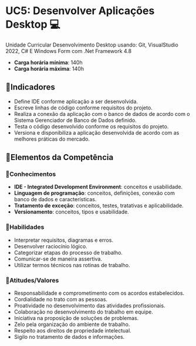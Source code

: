# UC5: Desenvolver Aplicações Desktop 💻
Unidade Curricular Desenvolvimento Desktop usando: Git, VisualStudio 2022, C# E Windows Form com .Net Framework 4.8

- **Carga horária mínima**: 140h
- **Carga horária máxima**: 140h

## 🏨Indicadores 

-  Define IDE conforme aplicação a ser desenvolvida.
-  Escreve linhas de código conforme requisitos do projeto.
- Realiza a conexão da aplicação com o banco de dados de acordo com o Sistema Gerenciador de Banco de Dados definido.
-  Testa o código desenvolvido conforme os requisitos do projeto.
- Versiona e disponibiliza a aplicação desenvolvida de acordo com as melhores práticas do mercado.

## 🥇Elementos da Competência 

### 🎯Conhecimentos 

- **IDE - Integrated Development Environment**: conceitos e usabilidade.
-  **Linguagem de programação**: conceitos, definições, conexão com banco de dados e características.
- **Tratamento de exceção**: conceitos, testes, tratativas e aplicabilidade.
- **Versionamento**: conceitos, tipos e usabilidade.

### 🍆Habilidades 

- Interpretar requisitos, diagramas e erros.
-  Desenvolver raciocínio lógico.
- Categorizar etapas do processo de trabalho.
- Comunicar-se de maneira assertiva.
- Utilizar termos técnicos nas rotinas de trabalho.

### 💸Atitudes/Valores 

- Responsabilidade e comprometimento com os acordos estabelecidos.
-  Cordialidade no trato com as pessoas.
- Proatividade no desenvolvimento das atividades profissionais.
- Colaboração no desenvolvimento do trabalho em equipe.
- Iniciativa na proposição de soluções de problemas.
- Zelo pela organização do ambiente de trabalho.
- Respeito aos direitos de propriedade intelectual.
- Sigilo no tratamento de dados e informações.
